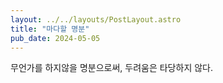 ```yaml
---
layout: ../../layouts/PostLayout.astro
title: "마다할 명분"
pub_date: 2024-05-05
---
```


무언가를 하지않을 명분으로써, 두려움은 타당하지 않다.
